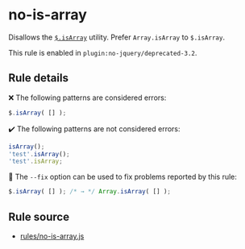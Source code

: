 # no-is-array

Disallows the [`$.isArray`](https://api.jquery.com/jQuery.isArray/) utility. Prefer `Array.isArray` to `$.isArray`.

This rule is enabled in `plugin:no-jquery/deprecated-3.2`.

## Rule details

❌ The following patterns are considered errors:
```js
$.isArray( [] );
```

✔️ The following patterns are not considered errors:
```js
isArray();
'test'.isArray();
'test'.isArray;
```

🔧 The `--fix` option can be used to fix problems reported by this rule:
```js
$.isArray( [] ); /* → */ Array.isArray( [] );
```
## Rule source

* [rules/no-is-array.js](../rules/no-is-array.js)
